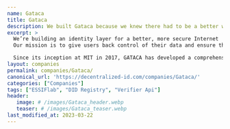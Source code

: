 ```yaml
---
name: Gataca
title: Gataca
description: We built Gataca because we knew there had to be a better way to protect our data.
excerpt: >
  We’re building an identity layer for a better, more secure Internet
  Our mission is to give users back control of their data and ensure their safety online.

  Since its inception at MIT in 2017, GATACA has developed a comprehensive blockchain-based SSI solution that offers a single user-centric digital identity layer for the Internet with government-grade security and simple single sign-on capabilities.
layout: companies
permalink: companies/Gataca/
canonical_url: 'https://decentralized-id.com/companies/Gataca/'
categories: ["Companies"]
tags: ["ESSIFlab", "DID Registry", "Verifier Api"]
header:
   image: # /images/Gataca_header.webp
   teaser: # /images/Gataca_teaser.webp 
last_modified_at: 2023-03-22
---
```

